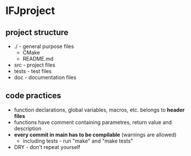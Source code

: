 # IFJproject

## project structure

 - ./ - general purpose files
   - CMake
   - README.md
 - src - project files
 - tests - test files
 - doc - documentation files


## code practices

 - function declarations, global variables, macros, etc. belongs to **header files**
 - functions have comment containing parametres, return value and description
 - **every commit in main has to be compilable** (warnings are allowed)
   - including tests - run "make" and "make tests"
 - DRY - don't repeat yourself
